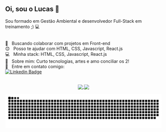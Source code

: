 ## Oi, sou o Lucas :wave:
Sou formado em Gestão Ambiental e desenvolvedor Full-Stack em treinamento ;) :computer:

 <br/> :purple_heart: &nbsp; Buscando colaborar com projetos em Front-end
 <br/> :blush: &nbsp; Posso te ajudar com HTML, CSS, Javascript, React.js
 <br/> :computer: &nbsp; Minha stack: HTML, CSS, Javascript, React.js
 <br/> :speech_balloon:  &nbsp; Sobre mim: Curto tecnologias, artes e amo conciliar os 2!
<br/> :email: &nbsp; Entre em contato comigo: <br> [![Linkedin Badge](https://img.shields.io/badge/-linkedin-blue?style=flat-square&logo=Linkedin&logoColor=white&link=https://www.linkedin.com/in/luccaspiva/)](https://www.linkedin.com/in/luccaspiva/)

<br/>
<div  align="center"> 
  <a href="https://github.com/luccaspiva">
  <img height="150em"   align="center" src="https://github-readme-stats.vercel.app/api?username=luccaspiva&show_icons=true&theme=tokyonight&include_all_commits=true&count_private=true"/>
  <img height="150em"  align="center" src="https://github-readme-stats.vercel.app/api/top-langs/?username=luccaspiva&&layout=compact&hide=shell&theme=tokyonight"/>

  ![Snake animation](https://github.com/ellen2121/ellen2121/blob/output/github-contribution-grid-snake.svg)

</div>
